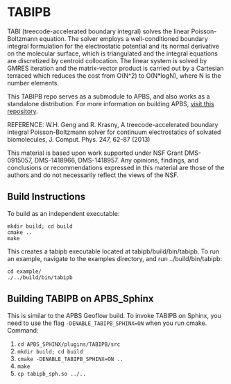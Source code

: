 # TABIPB
TABI (treecode-accelerated boundary integral) solves the linear Poisson-Boltzmann equation. The solver employs a well-conditioned boundary integral formulation for the electrostatic potential and its normal derivative on the molecular surface, which is triangulated and the integral equations are discretized by centroid collocation. The linear system is solved by GMRES iteration and the matrix-vector product is carried out by a Cartesian terraced which reduces the cost from O(N^2) to O(N\*logN), where N is the number elements.

This TABIPB repo serves as a submodule to APBS, and also works as a standalone distribution. For more information on building APBS, [visit this repository](https://github.com/Electrostatics/apbs-pdb2pqr/tree/master/apbs).


REFERENCE: W.H. Geng and R. Krasny, A treecode-accelerated boundary integral Poisson-Boltzmann solver for continuum electrostatics of solvated biomolecules, J. Comput. Phys. 247, 62-87 (2013)

This material is based upon work supported under NSF Grant DMS-0915057, DMS-1418966, DMS-1418957. Any opinions, findings, and conclusions or recommendations expressed in this material are those of the authors and do not necessarily reflect the views of the NSF.

## Build Instructions
To build as an independent executable:
```
mkdir build; cd build
cmake ..
make
```
This creates a tabipb executable located at tabipb/build/bin/tabipb. To run an example, navigate to the examples directory, and run ../build/bin/tabipb:
```
cd example/
./../build/bin/tabipb
```

## Building TABIPB on APBS_Sphinx

This is similar to the APBS Geoflow build. To invoke TABIPB on Sphinx, you need to use the flag `-DENABLE_TABIPB_SPHINX=ON` when you run cmake. Command:

1. `cd APBS_SPHINX/plugins/TABIPB/src`
2. `mkdir build; cd build`
3. `cmake -DENABLE_TABIPB_SPHINX=ON ..`
4. `make`
5. `cp tabipb_sph.so ../..`


